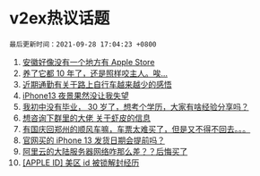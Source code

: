 # v2ex热议话题

`最后更新时间：2021-09-28 17:04:23 +0800`

1. [安徽好像没有一个地方有 Apple Store](https://www.v2ex.com/t/804793)
1. [养了它都 10 年了，还是照样咬主人。唉...](https://www.v2ex.com/t/804867)
1. [近期通勤有关于路上自行车越来越少的感悟](https://www.v2ex.com/t/804816)
1. [iPhone13 夜景果然没让我失望](https://www.v2ex.com/t/804707)
1. [我初中没有毕业， 30 岁了，想考个学历，大家有啥经验分享吗？](https://www.v2ex.com/t/804765)
1. [想咨询下群里的大佬 关于虾皮的信息](https://www.v2ex.com/t/804676)
1. [有国庆回郑州的顺风车嘛，车票太难买了，但是又不得不回去。。。](https://www.v2ex.com/t/804775)
1. [官网买的 iPhone 13 发货日期会提前吗？](https://www.v2ex.com/t/804668)
1. [阿里云的大陆服务器网络咋那么差？？后悔买了](https://www.v2ex.com/t/804822)
1. [[APPLE ID] 美区 id 被锁解封经历](https://www.v2ex.com/t/804799)

